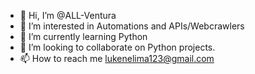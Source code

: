 - 👋 Hi, I’m @ALL-Ventura
- 👀 I’m interested in Automations and APIs/Webcrawlers
- 🌱 I’m currently learning Python
- 💞️ I’m looking to collaborate on Python projects.
- 📫 How to reach me lukenelima123@gmail.com

<!---
ALL-Ventura/ALL-Ventura is a ✨ special ✨ repository because its `README.md` (this file) appears on your GitHub profile.
You can click the Preview link to take a look at your changes.
--->
